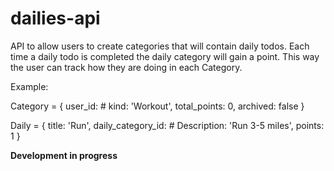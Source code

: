 # dailies-api

 API to allow users to create categories that will contain daily todos. Each time 
 a daily todo is completed the daily category will gain a point. This way the user
 can track how they are doing in each Category.

 Example:

 Category = {
  user_id: #
  kind: 'Workout',
  total_points: 0,
  archived: false
 }

 Daily = {
  title: 'Run',
  daily_category_id: #
  Description: 'Run 3-5 miles',
  points: 1
 }

 **Development in progress**